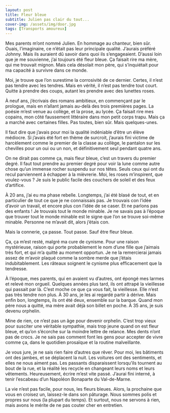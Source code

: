 ```yaml
---
layout: post
title: Fleur bleue
subtitle: Julien pas clair du tout...
cover-img: /assets/img/door.jpg
tags: [Transports amoureux]
---
```


Mes parents m’ont nommé Julien. En hommage au chanteur, bien sûr. Ouais, l’imaginaire, ce n’était pas leur principale qualité. J’aurais préféré Johnny. Mais ils auraient dû savoir dans quoi ils s’engageaient. D’aussi loin que je me souvienne, j’ai toujours été fleur bleue. Ça faisait rire ma mère, qui me trouvait mignon. Mais cela désolait mon père, qui s’inquiétait pour ma capacité à survivre dans ce monde. 

Moi, je trouve que l’on surestime la corrosivité de ce dernier. Certes, il n’est pas tendre avec les tendres. Mais en vérité, il n’est pas tendre tout court. Quitte à prendre des coups, autant les prendre avec des lunettes roses.

À neuf ans, j’écrivais des romans ambitieux, en commençant par le prologue, mais en n’allant jamais au-delà des trois premières pages. La poésie m’est venue au collège, et la prose, au lycée. Ça faisait rire mes copains, mon côté faussement littéraire dans mon petit corps trapu. Mais ça a marché avec certaines filles. Pas toutes, bien sûr. Mais quelques-unes. 

Il faut dire que j’avais pour moi la qualité indéniable d’être un élève médiocre. Si j’avais été fort en thème de surcroit, j’aurais fini victime de harcèlement comme le premier de la classe au collège, le pantalon sur les chevilles pour un oui ou un non, et définitivement seul pendant quatre ans.

On ne dirait pas comme ça, mais fleur bleue, c’est un travers du premier degré. Il faut tout prendre au premier degré pour voir la lune comme autre chose qu’un immense rocher suspendu sur nos têtes. Seuls ceux qui ont du recul parviennent à échapper à la mièvrerie. Moi, les roses m’inspirent, que voulez-vous ? Je suis le public facile des couchers de soleil et des feux d’artifice. 

À 20 ans, j’ai eu ma phase rebelle. Longtemps, j’ai été blasé de tout, et en particulier de tout ce que je ne connaissais pas. Je trouvais con l’idée d’avoir un travail, et encore plus con l’idée de se caser. Et ne parlons pas des enfants ! Je trouvais tout le monde minable. Je ne savais pas à l’époque que trouver tout le monde minable est le signe que l’on se trouve soi-même minable. Personne ne m’avait dit, alors j’étais con.

Mais la connerie, ça passe. Tout passe. Sauf être fleur bleue. 

Ça, ça m’est resté, malgré ma cure de cynisme. Pour une raison mystérieuse, raison qui porte probablement le nom d’une fille que j’aimais très fort, et qui m’a quitté au moment opportun. Je ne la remercierai jamais assez de m’avoir plaqué comme la sombre merde que j’étais indubitablement. Les râteaux soignent le cynisme plus efficacement que la tendresse.

À l’époque, mes parents, qui en avaient vu d’autres, ont épongé mes larmes et relevé mon orgueil. Quelques années plus tard, ils ont attrapé la vieillesse qui passait par là. C’est moche ce que ça vous fait, la vieillesse. Elle n’est pas très tendre non plus. À 30 ans, je les ai regardé partir à dérive. Mais enfin bon, longtemps, ils ont été deux, ensemble sur la barque. Quand mon père nous a quitté, ma mère avait déjà son billet en poche.  À 35 ans, je suis devenu orphelin.

Mine de rien, ce n’est pas un âge pour devenir orphelin. C’est trop vieux pour susciter une véritable sympathie, mais trop jeune quand on est fleur bleue, et qu’on s’écorche sur la moindre lettre de relance. Mes dents n’ont pas de crocs. Je ne sais pas comment font les gens pour accepter de vivre comme ça, dans le quotidien prosaïque et la routine malveillante. 

Je vous jure, je ne sais rien faire d’autres que rêver. Pour moi, les bâtiments ont des jambes, et se déplacent la nuit. Les voitures ont des sentiments, et elles ne nous aiment pas. Les passants disparaissent lorsqu’ils tournent au bout de la rue, et la réalité les recycle en changeant leurs noms et leurs vêtements. Heureusement, écrire m’est vite passé. J’aurai fini interné, à tenir l’escabeau d’un Napoléon Bonaparte du Val-de-Marne. 

La vie n’est pas facile, pour nous, les fleurs bleues. Alors, la prochaine que vous en croisez un, laissez-le dans son pâturage. Nous sommes polis et propres sur nous (la plupart du temps). Et surtout, nous ne servons à rien, mais avons le mérite de ne pas couter cher en entretien. 


